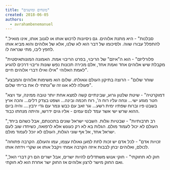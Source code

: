 ```yaml
---
title: "מונחים ומושגים"
created: 2018-06-05
authors: 
  - avrahambenemanuel
---
```


"סבלנות" - היא מתנת אלוהים. גם ניסיונות לרכוש אותו או לגנוב אותו, אינו מואיל. להתפלל עבורו שווה. ולסיכומו של דבר הוא לא שלנו, אלא של אלוהים והוא מביא אותו לחפץ ליבו, מתי שנראה לו.

"פלורליזם" - הוא ה"איזם" של הריבוי, בפרט הריבוי אמת. האמונה המונותאיסטית מקבלת שיש אלוהים אחד ואמת אחד, אלם מכירה תכונות נפש שונות וריבוי דרכים להגיע לאמת האלוהי "אילו ואילו דברי אלוהים חיים".

"שוחר שלום" - הרוצה בתיקון העולם וגאולתו. שלום הוא משימות אלוהים והמבצע פעולה ללא אגו זה ש"ונתתי לו את בריתי שלום".

"דמוקרטיה" - שיטת שלטון גרוע, שבינתיים קשה למצא אחת יותר טובה ממינה, עד ויצא חטר מגזע ישי... ונחה עליו רוח ה', רוח חכמה ובינה... ושפט בצדק דלים... והכה ארץ בשבט פיו וברוח שפתיו ימית רשע... וגר זאב עם כבש ונמר עם גדי ירבץ.... והיה ביום ההוא שרש ישי אשר עמד לנס עמים - אליו גוים ידרשו, והיתה מנחתו כבוד.

"רב תרבותיות" - שבטיות וגלות. השבטי ישראל שונים בתכונתם, אבל כשהם ביחד, העולם לא יכול לעמוד מולם. הגלות בא לא רק כעונש אלא לרפואה, כשיחדו שוב לעם ישראל אחד, אל אף שוני הגלות, העולם לא יוכל לעמוד מולם.

"זכויות אדם" - לכל אדם יש זכות לתת למען גאולת עצמו, עמו והעולם. הקרבה פתוחה לכולם, ואלוהים יבחן לבבות איזה הקרבה אמתי ויקבל אותו או שקרי וידחה אותו.

"חוק לא תחוקתי" - חוקי אנוש משתדלים להיות ישרים, אבל ישרים הם רק דברי האל, ואם החוק מישר לרצון אלוהים אז החוק ישר אחרת הוא לא חוקתי.
